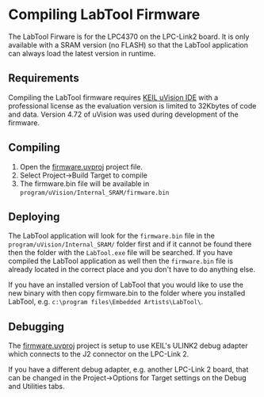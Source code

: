 Compiling LabTool Firmware
==========================
The LabTool Firware is for the LPC4370 on the LPC-Link2 board. It is only available with a SRAM version (no FLASH) so that the LabTool application can always load the latest version in runtime.

Requirements
------------
Compiling the LabTool firmware requires [KEIL uVision IDE](http://www.keil.com/uvision/) with a professional license as the evaluation version is limited to 32Kbytes of code and data. Version 4.72 of uVision was used during development of the firmware.

Compiling
---------
1. Open the [firmware.uvproj](program/uVision/firmware.uvproj) project file.
2. Select Project->Build Target to compile
3. The firmware.bin file will be available in `program/uVision/Internal_SRAM/firmware.bin`

Deploying
---------
The LabTool application will look for the `firmware.bin` file in the `program/uVision/Internal_SRAM/` folder first and if it cannot be found there then the folder with the `LabTool.exe` file will be searched. If you have compiled the LabTool application as well then the `firmware.bin` file is already located in the correct place and you don't have to do anything else.

If you have an installed version of LabTool that you would like to use the new binary with then copy firmware.bin to the folder where you installed LabTool, e.g. `c:\program files\Embedded Artists\LabTool\`.

Debugging
---------
The [firmware.uvproj](program/uVision/firmware.uvproj) project is setup to use KEIL's ULINK2 debug adapter which connects to the J2 connector on the LPC-Link 2.

If you have a different debug adapter, e.g. another LPC-Link 2 board, that can be changed in the Project->Options for Target settings on the Debug and Utilities tabs.
